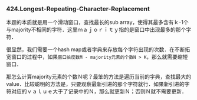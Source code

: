 ### 424.Longest-Repeating-Character-Replacement
本题的本质就是用一个滑动窗口，查找最长的sub array，使得其最多含有ｋ-1个与majority不相同的字符．这里ｍａｊｏｒｉｔｙ指的是窗口中出现最多的那个字符．

很显然，我们需要一个hash map或者字典来存放每个字符出现的次数．在不断拓宽窗口的过程中，如果```窗口长度数M - majority元素的个数N > K```，那么就需要缩短窗口．

那怎么计算majority元素的个数Ｎ呢？最笨的方法是遍历当前的字典，查找最大的value．比较聪明的方法是，只要观察最新引进的那个字符就行．如果新引进的字符对应的ｖａｌｕｅ大于了记录中的Ｎ，那么就更新Ｎ；否则Ｎ就不需要更新．
